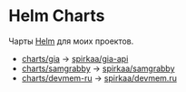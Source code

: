 # Helm Charts

Чарты [Helm](https://helm.sh/) для моих проектов.

* [charts/gia](charts/gia) -> [spirkaa/gia-api](https://github.com/spirkaa/gia-api)
* [charts/samgrabby](charts/samgrabby) -> [spirkaa/samgrabby](https://github.com/spirkaa/samgrabby)
* [charts/devmem-ru](charts/devmem-ru) -> [spirkaa/devmem.ru](https://github.com/spirkaa/devmem.ru)
